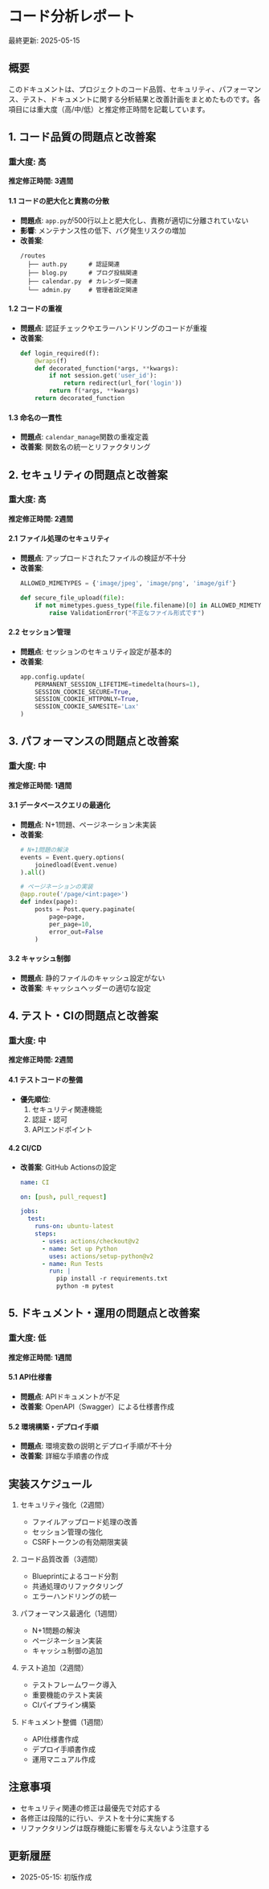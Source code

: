 # コード分析レポート

最終更新: 2025-05-15

## 概要
このドキュメントは、プロジェクトのコード品質、セキュリティ、パフォーマンス、テスト、ドキュメントに関する分析結果と改善計画をまとめたものです。各項目には重大度（高/中/低）と推定修正時間を記載しています。

## 1. コード品質の問題点と改善案

### 重大度: 高
**推定修正時間: 3週間**

#### 1.1 コードの肥大化と責務の分散
- **問題点**: `app.py`が500行以上と肥大化し、責務が適切に分離されていない
- **影響**: メンテナンス性の低下、バグ発生リスクの増加
- **改善案**: 
  ```
  /routes
    ├── auth.py      # 認証関連
    ├── blog.py      # ブログ投稿関連
    ├── calendar.py  # カレンダー関連
    └── admin.py     # 管理者設定関連
  ```

#### 1.2 コードの重複
- **問題点**: 認証チェックやエラーハンドリングのコードが重複
- **改善案**:
  ```python
  def login_required(f):
      @wraps(f)
      def decorated_function(*args, **kwargs):
          if not session.get('user_id'):
              return redirect(url_for('login'))
          return f(*args, **kwargs)
      return decorated_function
  ```

#### 1.3 命名の一貫性
- **問題点**: `calendar_manage`関数の重複定義
- **改善案**: 関数名の統一とリファクタリング

## 2. セキュリティの問題点と改善案

### 重大度: 高
**推定修正時間: 2週間**

#### 2.1 ファイル処理のセキュリティ
- **問題点**: アップロードされたファイルの検証が不十分
- **改善案**:
  ```python
  ALLOWED_MIMETYPES = {'image/jpeg', 'image/png', 'image/gif'}
  
  def secure_file_upload(file):
      if not mimetypes.guess_type(file.filename)[0] in ALLOWED_MIMETYPES:
          raise ValidationError("不正なファイル形式です")
  ```

#### 2.2 セッション管理
- **問題点**: セッションのセキュリティ設定が基本的
- **改善案**:
  ```python
  app.config.update(
      PERMANENT_SESSION_LIFETIME=timedelta(hours=1),
      SESSION_COOKIE_SECURE=True,
      SESSION_COOKIE_HTTPONLY=True,
      SESSION_COOKIE_SAMESITE='Lax'
  )
  ```

## 3. パフォーマンスの問題点と改善案

### 重大度: 中
**推定修正時間: 1週間**

#### 3.1 データベースクエリの最適化
- **問題点**: N+1問題、ページネーション未実装
- **改善案**:
  ```python
  # N+1問題の解決
  events = Event.query.options(
      joinedload(Event.venue)
  ).all()
  
  # ページネーションの実装
  @app.route('/page/<int:page>')
  def index(page):
      posts = Post.query.paginate(
          page=page,
          per_page=10,
          error_out=False
      )
  ```

#### 3.2 キャッシュ制御
- **問題点**: 静的ファイルのキャッシュ設定がない
- **改善案**: キャッシュヘッダーの適切な設定

## 4. テスト・CIの問題点と改善案

### 重大度: 中
**推定修正時間: 2週間**

#### 4.1 テストコードの整備
- **優先順位**:
  1. セキュリティ関連機能
  2. 認証・認可
  3. APIエンドポイント
  
#### 4.2 CI/CD
- **改善案**: GitHub Actionsの設定
  ```yaml
  name: CI
  
  on: [push, pull_request]
  
  jobs:
    test:
      runs-on: ubuntu-latest
      steps:
        - uses: actions/checkout@v2
        - name: Set up Python
          uses: actions/setup-python@v2
        - name: Run Tests
          run: |
            pip install -r requirements.txt
            python -m pytest
  ```

## 5. ドキュメント・運用の問題点と改善案

### 重大度: 低
**推定修正時間: 1週間**

#### 5.1 API仕様書
- **問題点**: APIドキュメントが不足
- **改善案**: OpenAPI（Swagger）による仕様書作成

#### 5.2 環境構築・デプロイ手順
- **問題点**: 環境変数の説明とデプロイ手順が不十分
- **改善案**: 詳細な手順書の作成

## 実装スケジュール

1. セキュリティ強化（2週間）
   - ファイルアップロード処理の改善
   - セッション管理の強化
   - CSRFトークンの有効期限実装

2. コード品質改善（3週間）
   - Blueprintによるコード分割
   - 共通処理のリファクタリング
   - エラーハンドリングの統一

3. パフォーマンス最適化（1週間）
   - N+1問題の解決
   - ページネーション実装
   - キャッシュ制御の追加

4. テスト追加（2週間）
   - テストフレームワーク導入
   - 重要機能のテスト実装
   - CIパイプライン構築

5. ドキュメント整備（1週間）
   - API仕様書作成
   - デプロイ手順書作成
   - 運用マニュアル作成

## 注意事項
- セキュリティ関連の修正は最優先で対応する
- 各修正は段階的に行い、テストを十分に実施する
- リファクタリングは既存機能に影響を与えないよう注意する

## 更新履歴
- 2025-05-15: 初版作成